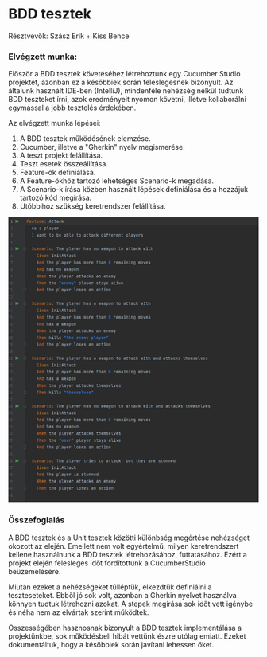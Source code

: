 # BDD tesztek
Résztvevők: Szász Erik + Kiss Bence

### Elvégzett munka:

Először a BDD tesztek követéséhez létrehoztunk egy Cucumber Studio projektet, azonban ez a későbbiek során feleslegesnek bizonyult.
Az általunk használt IDE-ben (IntelliJ), mindenféle nehézség nélkül tudtunk BDD teszteket írni, azok eredményeit nyomon követni, illetve kollaborálni egymással a jobb tesztelés érdekében.

Az elvégzett munka lépései:
1. A BDD tesztek működésének elemzése.
2. Cucumber, illetve a "Gherkin" nyelv megismerése.
3. A teszt projekt felállítása.
4. Teszt esetek összeállítása.
5. Feature-ök definiálása.
6. A Feature-ökhöz tartozó lehetséges Scenario-k megadása.
7. A Scenario-k írása közben használt lépések definiálása és a hozzájuk tartozó kód megírása.
8. Utóbbihoz szükség keretrendszer felállítása.

![](bdd.png)

### Összefoglalás

A BDD tesztek és a Unit tesztek közötti különbség megértése nehézséget okozott az elején.
Emellett nem volt egyértelmű, milyen keretrendszert kellene használnunk a BDD tesztek létrehozásához, futtatásához.
Ezért a projekt elején felesleges időt fordítottunk a CucumberStudio beüzemelésére.

Miután ezeket a nehézségeket túlléptük, elkezdtük definiálni a teszteseteket.
Ebből jó sok volt, azonban a Gherkin nyelvet használva könnyen tudtuk létrehozni azokat.
A stepek megírása sok időt vett igénybe és néha nem az elvártak szerint működtek.

Összességében hasznosnak bizonyult a BDD tesztek implementálása a projektünkbe, sok működésbeli hibát vettünk észre utólag emiatt.
Ezeket dokumentáltuk, hogy a későbbiek során javítani lehessen őket.

